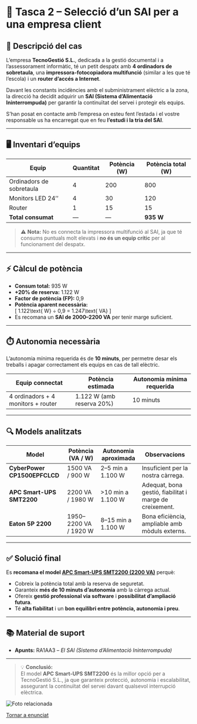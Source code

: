 # 🔌 Tasca 2 – Selecció d’un SAI per a una empresa client

## 🧾 Descripció del cas
L’empresa **TecnoGestió S.L.**, dedicada a la gestió documental i a l’assessorament informàtic, té un petit despatx amb **4 ordinadors de sobretaula**, una **impressora-fotocopiadora multifunció** (similar a les que té l’escola) i un **router d’accés a Internet**.  

Davant les constants incidències amb el subministrament elèctric a la zona, la direcció ha decidit adquirir un **SAI (Sistema d’Alimentació Ininterrompuda)** per garantir la continuïtat del servei i protegir els equips.  

S’han posat en contacte amb l’empresa on esteu fent l’estada i el vostre responsable us ha encarregat que en feu **l’estudi i la tria del SAI**.

---

## 🖥️ Inventari d’equips

| Equip                          | Quantitat | Potència (W) | Potència total (W) |
|--------------------------------|------------|---------------|--------------------|
| Ordinadors de sobretaula       | 4          | 200           | 800                |
| Monitors LED 24’’              | 4          | 30            | 120                |
| Router                         | 1          | 15            | 15                 |
| **Total consumat**             | —          | —             | **935 W**          |

> ⚠️ **Nota:** No es connecta la impressora multifunció al SAI, ja que té consums puntuals molt elevats i **no és un equip crític** per al funcionament del despatx.

---

## ⚡ Càlcul de potència

- **Consum total:** 935 W  
- **+20% de reserva:** 1.122 W  
- **Factor de potència (FP):** 0,9  
- **Potència aparent necessària:**  
  \[
  1.122\text{ W} ÷ 0,9 = 1.247\text{ VA}
  \]  
- Es recomana un **SAI de 2000–2200 VA** per tenir marge suficient.

---

## ⏱️ Autonomia necessària

L’autonomia mínima requerida és de **10 minuts**, per permetre desar els treballs i apagar correctament els equips en cas de tall elèctric.

| Equip connectat                          | Potència estimada | Autonomia mínima requerida |
|------------------------------------------|--------------------|----------------------------|
| 4 ordinadors + 4 monitors + router       | 1.122 W (amb reserva 20%) | 10 minuts                 |

---

## 🔍 Models analitzats

| Model                       | Potència (VA / W) | Autonomia aproximada | Observacions |
|------------------------------|--------------------|-----------------------|---------------|
| **CyberPower CP1500EPFCLCD** | 1500 VA / 900 W   | 2–5 min a 1.100 W     | Insuficient per la nostra càrrega. |
| **APC Smart-UPS SMT2200**    | 2200 VA / 1980 W  | >10 min a 1.100 W     | Adequat, bona gestió, fiabilitat i marge de creixement. |
| **Eaton 5P 2200**            | 1950–2200 VA / 1920 W | 8–15 min a 1.100 W  | Bona eficiència, ampliable amb mòduls externs. |

---

## ✅ Solució final

Es **recomana el model [APC Smart-UPS SMT2200 (2200 VA)](https://www.apc.com/)** perquè:  
- Cobreix la potència total amb la reserva de seguretat.  
- Garanteix **més de 10 minuts d’autonomia** amb la càrrega actual.  
- Ofereix **gestió professional via software** i **possibilitat d’ampliació futura**.  
- Té **alta fiabilitat** i un **bon equilibri entre potència, autonomia i preu**.

---

## 📚 Material de suport
- **Apunts:** RA1AA3 – *El SAI (Sistema d’Alimentació Ininterrompuda)*

---

> 💡 **Conclusió:**  
> El model **APC Smart-UPS SMT2200** és la millor opció per a TecnoGestió S.L., ja que garanteix protecció, autonomia i escalabilitat, assegurant la continuïtat del servei davant qualsevol interrupció elèctrica.


![Foto relacionada](img/imatge01.png)

[Tornar a enunciat](README.md)
